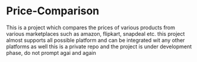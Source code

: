 # Price-Comparison
This is a project which compares the prices of various products from various marketplaces such as amazon, flipkart, snapdeal etc.
this project almost supports all possible platform and can be integrated wit any other platforms as well
this is a private repo and the project is under development phase, do not prompt agai and again
